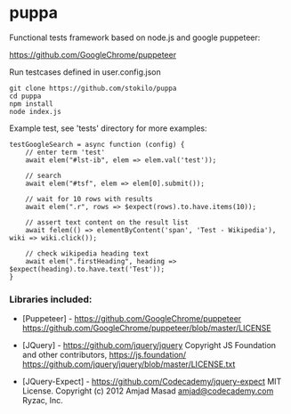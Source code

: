 # puppa

Functional tests framework based on node.js and google puppeteer:

https://github.com/GoogleChrome/puppeteer

Run testcases defined in user.config.json
```
git clone https://github.com/stokilo/puppa
cd puppa
npm install
node index.js
```

Example test, see 'tests' directory for more examples:

```
testGoogleSearch = async function (config) {
    // enter term 'test'
    await elem("#lst-ib", elem => elem.val('test'));

    // search
    await elem("#tsf", elem => elem[0].submit());

    // wait for 10 rows with results
    await elem(".r", rows => $expect(rows).to.have.items(10));

    // assert text content on the result list
    await felem(() => elementByContent('span', 'Test - Wikipedia'), wiki => wiki.click());

    // check wikipedia heading text
    await elem(".firstHeading", heading => $expect(heading).to.have.text('Test'));
}
```

###  Libraries included:
* [Puppeteer] - https://github.com/GoogleChrome/puppeteer
  https://github.com/GoogleChrome/puppeteer/blob/master/LICENSE

* [JQuery] - https://github.com/jquery/jquery
  Copyright JS Foundation and other contributors, https://js.foundation/
  https://github.com/jquery/jquery/blob/master/LICENSE.txt

* [JQuery-Expect] - https://github.com/Codecademy/jquery-expect 
  MIT License. Copyright (c) 2012 Amjad Masad <amjad@codecademy.com> Ryzac, Inc.
